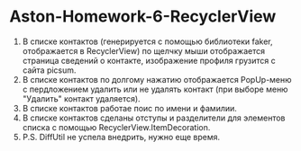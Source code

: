 # Aston-Homework-6-RecyclerView
 1. В списке контактов (генерируется с помощью библиотеки faker, отображается в RecyclerView) по щелчку мыши отображается страница сведений о контакте, изображение профиля грузится с сайта picsum.
 2. В списке контактов по долгому нажатию отображается PopUp-меню с пердложением удалить или не удалять контакт (при выборе меню "Удалить" контакт удаляется).
 3. В списке контактов работае поис по имени и фамилии.
 4. В списке контактов сделаны отступы и разделители для элементов списка с помощью RecyclerView.ItemDecoration.
 5. P.S. DiffUtil не успела внедрить, нужно еще время.
